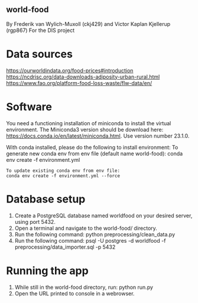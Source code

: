 ## world-food
By Frederik van Wylich-Muxoll (ckj429) and Victor Kaplan Kjellerup (rgp867)
For the DIS project

# Data sources
https://ourworldindata.org/food-prices#introduction
https://ncdrisc.org/data-downloads-adiposity-urban-rural.html
https://www.fao.org/platform-food-loss-waste/flw-data/en/

# Software
You need a functioning installation of miniconda to install the virtual environment. The Miniconda3 version should be download here: https://docs.conda.io/en/latest/miniconda.html. Use version number 23.1.0.

With conda installed, please do the following to install environment:
    To generate new conda env from env file (default name world-food):
    conda env create -f environment.yml

    To update existing conda env from env file:
    conda env create -f environment.yml --force

# Database setup
1. Create a PostgreSQL database named worldfood on your desired server, using port 5432.
2. Open a terminal and navigate to the world-food/ directory.
3. Run the following command:
    python preprocessing/clean_data.py
4. Run the following command:
    psql -U postgres -d worldfood -f preprocessing/data_importer.sql -p 5432

# Running the app
1. While still in the world-food directory, run:
    python run.py
2. Open the URL printed to console in a webrowser.